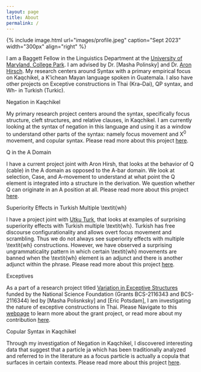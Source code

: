 ```yaml
---
layout: page
title: About
permalink: /
---
```


{% include image.html url="images/profile.jpeg" caption="Sept 2023" width="300px" align="right" %}


I am a Baggett Fellow in the Linguistics Department at the [University of Maryland, College Park]. I am advised by Dr. [Masha Polinsky] and Dr. [Aron Hirsch]. My research centers around Syntax with a primary empirical focus on Kaqchikel, a K’ichean Mayan language spoken in Guatemala. I also have other projects on Exceptive constructions in Thai (Kra–Dai), QP syntax, and Wh- in Turkish (Turkic). 


Negation in Kaqchikel

My primary research project centers around the syntax, specifically focus structure, cleft structures, and relative clauses, in Kaqchikel. I am currently looking at the syntax of negation in this language and using it as a window to understand other parts of the syntax: namely focus movement and X$^0$ movement, and copular syntax. Please read more about this project [here](/research/#negation-in-kaqchikel).

Q in the A Domain 

I have a current project joint with Aron Hirsh, that looks at the behavior of Q (cable) in the A domain as opposed to the A-bar domain. We look at selection, Case, and A-movement to understand at what point the Q element is integrated into a structure in the derivation. We question whether Q can originate in an A position at all. Please read more about this project [here](/research/#Q-in-the-A-Domain). 

Superiority Effects in Turkish Multiple \textit{wh}

I have a project joint with [Utku Turk], that looks at examples of surprising superiority effects with Turkish multiple \textit{wh}. Turkish has free discourse configurationality and allows overt focus movement and scrambling. Thus we do not always see superiority effects with multiple \textit{wh} constructions. However, we have observed a surprising ungrammaticality pattern in which certain \textit{wh} movements are banned when the \textit{wh} element is an adjunct and there is another adjunct within the phrase. Please read more about this project [here](/research/#Superiority-Effects-in-Turkish-Multiple-\textit{Wh}). 


Exceptives

As a part of a research project titled [Variation in Exceptive Structures] funded by the National Science Foundation (Grants BCS-2116343 and BCS-2116344) led by [Masha Polisnksky] and [Eric Potsdam], I am investigating the nature of exceptive constructions in Thai. Please Navigate to this [webpage] to learn more about the grant project, or read more about my contribution [here](/research/#Exceptives).

Copular Syntax in Kaqchikel

Through my investigation of Negation in Kaqchikel, I discovered interesting data that suggest that a particle ja which has been traditionally analyzed and referred to in the literature as a focus particle is actually a copula that surfaces in certain contexts. Please read more about this project [here](/research/#Copular-Syntax-in-Kaqchikel).



[University of Maryland, College Park]: https://linguistics.umd.edu/
[Masha Polsinsky]: https://www.mariapolinsky.com/about-me/
[Aron Hirsch]: https://sites.google.com/view/aronhirsch/home?authuser=0
[Utku Turk]: https://utkuturk.com/
[Variation in Exceptive Structures]: https://exceptives.lin.ufl.edu/
[webpage]: https://exceptives.lin.ufl.edu/the-language-sample/





